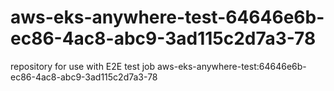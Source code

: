 # aws-eks-anywhere-test-64646e6b-ec86-4ac8-abc9-3ad115c2d7a3-78
repository for use with E2E test job aws-eks-anywhere-test:64646e6b-ec86-4ac8-abc9-3ad115c2d7a3-78
